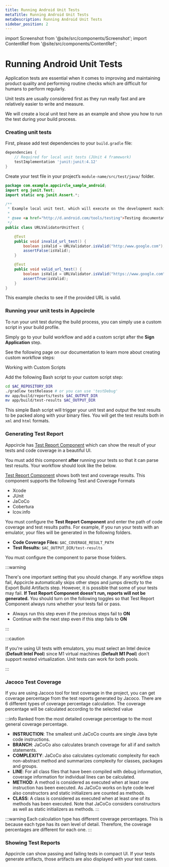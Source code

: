 ```yaml
---
title: Running Android Unit Tests
metaTitle: Running Android Unit Tests
metaDescription: Running Android Unit Tests
sidebar_position: 2
---
```


import Screenshot from '@site/src/components/Screenshot';
import ContentRef from '@site/src/components/ContentRef';

# Running Android Unit Tests

Application tests are essential when it comes to improving and maintaining product quality and performing routine checks which are difficult for humans to perform regularly.

Unit tests are usually considered first as they run really fast and are relatively easier to write and measure.

We will create a local unit test here as an example and show you how to run the test during your build process.

### Creating unit tests

First, please add test dependencies to your `build.gradle` file:

```groovy
dependencies {
    // Required for local unit tests (JUnit 4 framework)
    testImplementation 'junit:junit:4.12'
}
```

Create your test file in your project’s `module-name/src/test/java/` folder.

```java
package com.example.appcircle_sample_android;
import org.junit.Test;
import static org.junit.Assert.*;

/**
 * Example local unit test, which will execute on the development machine (host).
 *
 * @see <a href="http://d.android.com/tools/testing">Testing documentation</a>
 */
public class URLValidatorUnitTest {

    @Test
    public void invalid_url_test() {
        boolean isValid = URLValidator.isValid("http:/www.google.com");
        assertFalse(isValid);
    }

    @Test
    public void valid_url_test() {
        boolean isValid = URLValidator.isValid("https://www.google.com");
        assertTrue(isValid);
    }
}
```

This example checks to see if the provided URL is valid.

### Running your unit tests in Appcircle

To run your unit test during the build process, you can simply use a custom script in your build profile.

Simply go to your build workflow and add a custom script after the **Sign Application** step.

See the following page on our documentation to learn more about creating custom workflow steps:

<ContentRef url="/integrations/working-with-custom-scripts">Working with Custom Scripts</ContentRef>

Add the following Bash script to your custom script step:

```bash
cd $AC_REPOSITORY_DIR
./gradlew testRelease # or you can use 'testDebug'
mv app/build/reports/tests $AC_OUTPUT_DIR
mv app/build/test-results $AC_OUTPUT_DIR
```

This simple Bash script will trigger your unit test and output the test results to be packed along with your binary files. You will get the test results both in `xml` and `html` formats.

<Screenshot url='https://cdn.appcircle.io/docs/assets/Screenshot 2020-04-28 20.47.05.png' />

### Generating Test Report

Appcircle has [Test Report Component](https://github.com/appcircleio/appcircle-test-report-component) which can show the result of your tests and code coverage in a beautiful UI.

<Screenshot url="https://cdn.appcircle.io/docs/assets/android-unit-test-report-overview.png" />

You must add this component **after** running your tests so that it can parse test results. Your workflow should look like the below.

<Screenshot url="https://cdn.appcircle.io/docs/assets/android-unit-test-workflow.png" />

[Test Report Component](https://github.com/appcircleio/appcircle-test-report-component) shows both test and coverage results. This component supports the following Test and Coverage Formats

- Xcode
- JUnit
- JaCoCo
- Cobertura
- lcov.info

You must configure the **Test Report Component** and enter the path of code coverage and test results paths. For example, if you run your tests with an emulator, your files will be generated in the following folders.

- **Code Coverage Files:** `$AC_COVERAGE_RESULT_PATH`
- **Test Results:** `$AC_OUTPUT_DIR/test-results`

You must configure the component to parse those folders.

<Screenshot url="https://cdn.appcircle.io/docs/assets/android-unit-test-report-workflow.png" />

:::warning

There's one important setting that you should change. If any workflow steps fail, Appcircle automatically skips other steps and jumps directly to the Export Build Artifacts step. However, it is possible that some of your tests may fail. **If Test Report Component doesn't run, reports will not be generated.** You should turn on the following toggles so that Test Report Component always runs whether your tests fail or pass.

- Always run this step even if the previous steps fail to **ON**
- Continue with the next step even if this step fails to **ON**

:::

<Screenshot url="https://cdn.appcircle.io/docs/assets/android-unit-test-report-steps-on.png" />

:::caution

If you're using UI tests with emulators, you must select an Intel device (**Default Intel Pool**) since M1 virtual machines (**Default M1 Pool**) don't support nested virtualization. Unit tests can work for both pools.

:::

### Jacoco Test Coverage

If you are using Jacoco tool for test coverage in the project, you can get coverage percentage from the test reports generated by Jacoco. There are 6 different types of coverage percentage calculation. The coverage percentage will be calculated according to the selected value

<Screenshot url="https://cdn.appcircle.io/docs/assets/be2556-jacocoCoverage2.png" />

:::info
Ranked from the most detailed coverage percentage to the most general coverage percentage.

- **INSTRUCTION**: The smallest unit JaCoCo counts are single Java byte code instructions.
- **BRANCH**: JaCoCo also calculates branch coverage for all if and switch statements.
- **COMPLEXITY**: JaCoCo also calculates cyclomatic complexity for each non-abstract method and summarizes complexity for classes, packages and groups.
- **LINE**: For all class files that have been compiled with debug information, coverage information for individual lines can be calculated.
- **METHOD**: A method is considered as executed when at least one instruction has been executed. As JaCoCo works on byte code level also constructors and static initializers are counted as methods.
- **CLASS**: A class is considered as executed when at least one of its methods has been executed. Note that JaCoCo considers constructors as well as static initializers as methods.
:::

:::warning
Each calculation type has different coverage percentages. This is because each type has its own level of detail. Therefore, the coverage percentages are different for each one. 
:::

### Showing Test Reports

Appcircle can show passing and failing tests in compact UI. If your tests generate artifacts, those artifacts are also displayed with your test cases.

<Screenshot url='https://cdn.appcircle.io/docs/assets/ios-unit-test-result-overview.png' />

<Screenshot url='https://cdn.appcircle.io/docs/assets/ios-unit-test-workflow-ui-detail.png' />

<Screenshot url='https://cdn.appcircle.io/docs/assets/ios-unit-test-workflow-coverage.png' />